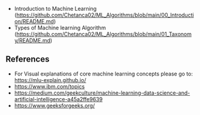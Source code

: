 - Introduction to Machine Learning (https://github.com/Chetanca02/ML_Algorithms/blob/main/00_Introduction/README.md)
- Types of Machine learning Algorithm (https://github.com/Chetanca02/ML_Algorithms/blob/main/01_Taxonomy/README.md)


## References
- For Visual explanations of core machine learning concepts please go to: https://mlu-explain.github.io/
- https://www.ibm.com/topics
- https://medium.com/geekculture/machine-learning-data-science-and-artificial-intelligence-a45a2ffe9639
- https://www.geeksforgeeks.org/